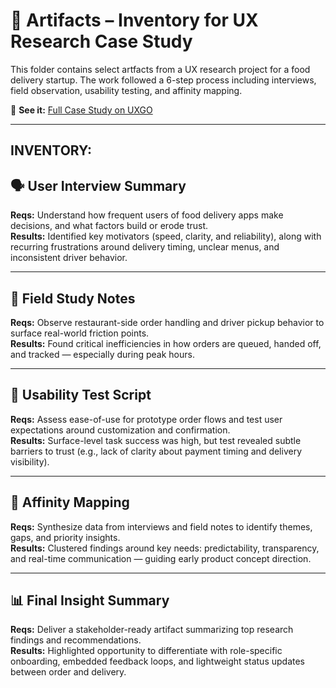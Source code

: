 # 📁 Artifacts – Inventory for UX Research Case Study

This folder contains select artfacts from a UX research project for a food delivery startup. 
The work followed a 6-step process including interviews, field observation, usability testing, and affinity mapping.

🔗 **See it:** [Full Case Study on UXGO](https://uxgo.io/p/loopsoftllc)

---
## INVENTORY:


## 🗣️ User Interview Summary

**Reqs:** Understand how frequent users of food delivery apps make decisions, and what factors build or erode trust.  
**Results:** Identified key motivators (speed, clarity, and reliability), along with recurring frustrations around delivery timing, unclear menus, and inconsistent driver behavior.

---

## 👣 Field Study Notes

**Reqs:** Observe restaurant-side order handling and driver pickup behavior to surface real-world friction points.  
**Results:** Found critical inefficiencies in how orders are queued, handed off, and tracked — especially during peak hours.

---

## 🧪 Usability Test Script

**Reqs:** Assess ease-of-use for prototype order flows and test user expectations around customization and confirmation.  
**Results:** Surface-level task success was high, but test revealed subtle barriers to trust (e.g., lack of clarity about payment timing and delivery visibility).

---

## 🧠 Affinity Mapping

**Reqs:** Synthesize data from interviews and field notes to identify themes, gaps, and priority insights.  
**Results:** Clustered findings around key needs: predictability, transparency, and real-time communication — guiding early product concept direction.

---

## 📊 Final Insight Summary

**Reqs:** Deliver a stakeholder-ready artifact summarizing top research findings and recommendations.  
**Results:** Highlighted opportunity to differentiate with role-specific onboarding, embedded feedback loops, and lightweight status updates between order and delivery.
